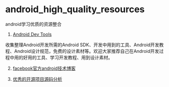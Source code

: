 # android_high_quality_resources
android学习优质的资源整合

1. [Android Dev Tools](www.androiddevtools.cn)
 
  收集整理Android开发所需的Android SDK、开发中用到的工具、Android开发教程、Android设计规范，免费的设计素材等。欢迎大家推荐自己在Android开发过程中用的好用的工具、学习开发教程、用到设计素材。

2. [facebook官方android技术博客](https://code.facebook.com/android/)

3. [优秀的开源项目源码分析](http://codekk.com/open-source-project-analysis)


